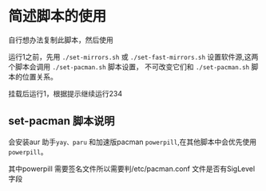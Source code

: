 # 简述脚本的使用
自行想办法复制此脚本，然后使用

运行1之前，先用 `./set-mirrors.sh` 或 `./set-fast-mirrors.sh` 设置软件源,这两个脚本会调用 `./set-pacman.sh` 脚本设置， 不可改变它们和 `./set-pacman.sh` 脚本的位置关系。

挂载后运行1，根据提示继续运行234

## set-pacman 脚本说明
会安装aur 助手`yay、paru` 和加速版pacman `powerpill`,在其他脚本中会优先使用`powerpill`。

其中powerpill 需要签名文件所以需要判/etc/pacman.conf 文件是否有SigLevel字段

